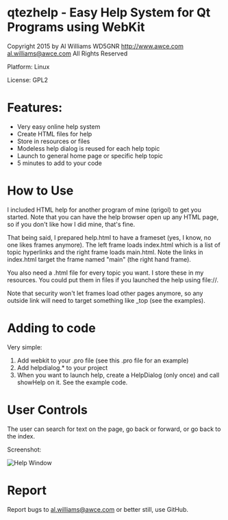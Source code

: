 # qtezhelp - Easy Help System for Qt Programs using WebKit

Copyright 2015 by
Al Williams WD5GNR http://www.awce.com al.williams@awce.com
All Rights Reserved

Platform: Linux

License: GPL2


# Features:


* Very easy online help system
* Create HTML files for help
* Store in resources or files
* Modeless help dialog is reused for each help topic
* Launch to general home page or specific help topic
* 5 minutes to add to your code

# How to Use
I included HTML help for another program of mine (qrigol) to get you started. Note that you can have
the help browser open up any HTML page, so if you don't like how I did mine, that's fine.

That being said, I prepared help.html to have a frameset (yes, I know, no one likes frames anymore).
The left frame loads index.html which is a list of topic hyperlinks and the right frame loads
main.html. Note the links in index.html target the frame named "main" (the right hand frame).

You also need a .html file for every topic you want. I store these in my resources. You could put them in files
if you launched the help using file://.

Note that security won't let frames load other pages anymore, so any outside link will need to target something
like _top (see the examples).

# Adding to code
Very simple:
1) Add webkit to your .pro file (see this .pro file for an example)
2) Add helpdialog.* to your project
3) When you want to launch help, create a HelpDialog (only once) and call showHelp on it. See the example code.

# User Controls
The user can search for text on the page, go back or forward, or go back to the index.

Screenshot:

![Help Window](https://raw.githubusercontent.com/wd5gnr/qtezhelp/master/screenshots/screenshot_208.png)

# Report
Report bugs to al.williams@awce.com or better still, use GitHub.
